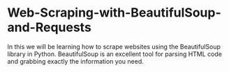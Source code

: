 # Web-Scraping-with-BeautifulSoup-and-Requests
In this we will be learning how to scrape websites using the BeautifulSoup library in Python. BeautifulSoup is an excellent tool for parsing HTML code and grabbing exactly the information you need.
